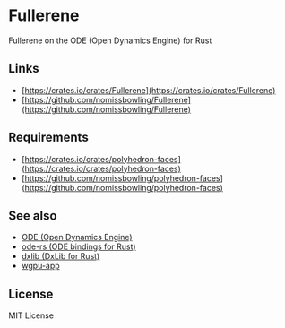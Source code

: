 Fullerene
=========

Fullerene on the ODE (Open Dynamics Engine) for Rust


Links
-----

- [https://crates.io/crates/Fullerene](https://crates.io/crates/Fullerene)
- [https://github.com/nomissbowling/Fullerene](https://github.com/nomissbowling/Fullerene)


Requirements
------------

- [https://crates.io/crates/polyhedron-faces](https://crates.io/crates/polyhedron-faces)
- [https://github.com/nomissbowling/polyhedron-faces](https://github.com/nomissbowling/polyhedron-faces)


See also
--------

- [ODE (Open Dynamics Engine)](https://ode.org/)
- [ode-rs (ODE bindings for Rust)](https://crates.io/crates/ode-rs)
- [dxlib (DxLib for Rust)](https://crates.io/crates/dxlib)
- [wgpu-app](https://crates.io/crates/wgpu-app)


License
-------

MIT License

